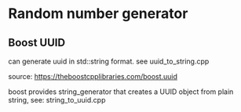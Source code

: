 # Random number generator

## Boost UUID

can generate uuid in std::string format. see uuid_to_string.cpp

source: <https://theboostcpplibraries.com/boost.uuid>

boost provides string_generator that creates a UUID object from plain string, see: string_to_uuid.cpp 

